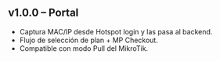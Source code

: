 ## v1.0.0 – Portal
- Captura MAC/IP desde Hotspot login y las pasa al backend.
- Flujo de selección de plan + MP Checkout.
- Compatible con modo Pull del MikroTik.
